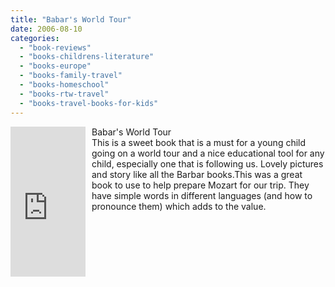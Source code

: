 ```yaml
---
title: "Babar's World Tour"
date: 2006-08-10
categories: 
  - "book-reviews"
  - "books-childrens-literature"
  - "books-europe"
  - "books-family-travel"
  - "books-homeschool"
  - "books-rtw-travel"
  - "books-travel-books-for-kids"
---
```


<iframe scrolling="no" frameborder="0" marginheight="0" marginwidth="0" src="http://rcm.amazon.com/e/cm?t=soultravelers-20&o=1&p=8&l=as1&asins=0810957809&fc1=000000&IS2=1&lt1=_blank&lc1=0000FF&bc1=000000&bg1=FFFFFF&f=ifr" style="width: 120px; height: 240px; margin-right: 10px; float: left; margin-bottom: 20px;"></iframe>

Babar's World Tour  
This is a sweet book that is a must for a young child going on a world tour and a nice educational tool for any child, especially one that is following us. Lovely pictures and story like all the Barbar books.This was a great book to use to help prepare Mozart for our trip. They have simple words in different languages (and how to pronounce them) which adds to the value.
